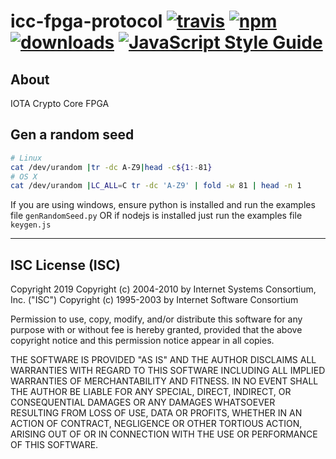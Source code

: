 # icc-fpga-protocol [![travis][travis-image]][travis-url] [![npm][npm-image]][npm-url] [![downloads][downloads-image]][downloads-url] [![JavaScript Style Guide](https://img.shields.io/badge/code_style-standard-brightgreen.svg)](https://standardjs.com)

[travis-image]: https://travis-ci.org/iftt/icc-fpga-protocol.svg?branch=master
[travis-url]: https://travis-ci.org/iftt/icc-fpga-protocol
[npm-image]: https://img.shields.io/npm/v/@iftt/icc-fpga-protocol.svg
[npm-url]: https://npmjs.org/package/@iftt/icc-fpga-protocol
[downloads-image]: https://img.shields.io/npm/dm/@iftt/icc-fpga-protocol.svg
[downloads-url]: https://www.npmjs.com/package/@iftt/icc-fpga-protocol

## About
IOTA Crypto Core FPGA


## Gen a random seed
```sh
# Linux
cat /dev/urandom |tr -dc A-Z9|head -c${1:-81}
# OS X
cat /dev/urandom |LC_ALL=C tr -dc 'A-Z9' | fold -w 81 | head -n 1
```

If you are using windows, ensure python is installed and run the examples file `genRandomSeed.py` OR if nodejs is installed just run the examples file `keygen.js`

---

## ISC License (ISC)

Copyright 2019 <IFTT>
Copyright (c) 2004-2010 by Internet Systems Consortium, Inc. ("ISC")
Copyright (c) 1995-2003 by Internet Software Consortium

Permission to use, copy, modify, and/or distribute this software for any purpose with or without fee is hereby granted, provided that the above copyright notice and this permission notice appear in all copies.

THE SOFTWARE IS PROVIDED "AS IS" AND THE AUTHOR DISCLAIMS ALL WARRANTIES WITH REGARD TO THIS SOFTWARE INCLUDING ALL IMPLIED WARRANTIES OF MERCHANTABILITY AND FITNESS. IN NO EVENT SHALL THE AUTHOR BE LIABLE FOR ANY SPECIAL, DIRECT, INDIRECT, OR CONSEQUENTIAL DAMAGES OR ANY DAMAGES WHATSOEVER RESULTING FROM LOSS OF USE, DATA OR PROFITS, WHETHER IN AN ACTION OF CONTRACT, NEGLIGENCE OR OTHER TORTIOUS ACTION, ARISING OUT OF OR IN CONNECTION WITH THE USE OR PERFORMANCE OF THIS SOFTWARE.
